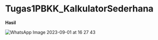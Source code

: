 # Tugas1PBKK_KalkulatorSederhana

**Hasil**


![WhatsApp Image 2023-09-01 at 16 27 43](https://github.com/herukurniawann/Tugas3PBKK_UI-Dashboard/assets/93961310/6be04c33-aecb-42c0-9fb8-5fadb61dab7b)
